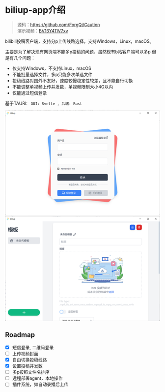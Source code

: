 # biliup-app介绍
> 源码：<https://github.com/ForgQi/Caution> \
> 演示视频：[BV16Y411V7xv](https://www.bilibili.com/video/BV16Y411V7xv)

bilibili投稿客户端，支持分p上传线路选择，支持Windows，Linux，macOS。

主要是为了解决现有网页端不能多p投稿的问题，虽然现有b站客户端可以多p
但是有几个问题：
* 仅支持Windows，不支持Linux，macOS
* 不能批量选择文件，多p只能多次单选文件
* 投稿线路对国外不友好，速度较慢稳定性较差，且不能自行切换
* 不能调整单视频上传并发数，单视频限制大小4G以内
* 仅能通过短信登录

基于TAURI: ` GUI: Svelte , 后端: Rust`


![login](../resource/login.png)
![main](../resource/main.png)


## Roadmap
- [x] 短信登录, 二维码登录
- [ ] 上传视频封面
- [x] 自由切换投稿线路
- [x] 设置投稿并发数
- [ ] 多p按照文件名排序
- [ ] 远程部署agent，本地操作
- [ ] 插件系统，如自动录播后上传
